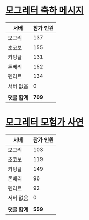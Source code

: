 # [모그레터 축하 메시지](./Event250701_v7_2_10th_moogleletter0.md)

|서버|참가 인원|
|-|-|
|모그리|137|
|초코보|155|
|카벙클|131|
|톤베리|152|
|펜리르|134|
|서버 없음|0|
|||
|**댓글 합계**|**709**|


# [모그레터 모험가 사연](./Event250701_v7_2_10th_moogleletter1.md)

|서버|참가 인원|
|-|-|
|모그리|103|
|초코보|119|
|카벙클|149|
|톤베리|96|
|펜리르|92|
|서버 없음|0|
|||
|**댓글 합계**|**559**|


